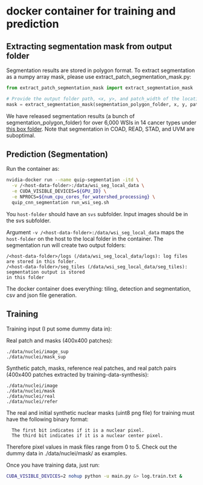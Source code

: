 # docker container for training and prediction 

## Extracting segmentation mask from output folder

Segmentation results are stored in polygon format. To extract segmentation as a numpy array mask, please use extract_patch_segmentation_mask.py:

```python
from extract_patch_segmentation_mask import extract_segmentation_mask

# Provide the output folder path, <x, y>, and patch_width of the location you want to extract mask from.
mask = extract_segmentation_mask(segmentation_polygon_folder, x, y, patch_width)
```

We have released segmentation results (a bunch of segmentation_polygon_folder) for over 6,000 WSIs in 14 cancer types under [this box folder](https://stonybrookmedicine.box.com/s/7n9gdy3i6qmm638or7lbxrzzydb1iv9b). Note that segmentation in COAD, READ, STAD, and UVM are suboptimal.

## Prediction (Segmentation)

Run the container as:

```sh
nvidia-docker run --name quip-segmentation -itd \
  -v /<host-data-folder>:/data/wsi_seg_local_data \
  -e CUDA_VISIBLE_DEVICES=${GPU_ID} \
  -e NPROCS=${num_cpu_cores_for_watershed_processing} \
  quip_cnn_segmentation run_wsi_seg.sh
```

You `host-folder` should have an `svs` subfolder. Input images should be in the svs subfolder. 

Argument `-v /<host-data-folder>:/data/wsi_seg_local_data` maps the `host-folder` on the host to the 
local folder in the container. The segmentation run will create two output folders: 

```
/<host-data-folder>/logs (/data/wsi_seg_local_data/logs): log files are stored in this folder.
/<host-data-folder>/seg_tiles (/data/wsi_seg_local_data/seg_tiles): segmentation output is stored 
in this folder
```

The docker container does everything: tiling, detection and segmentation, csv and json file generation.

## Training
Training input (I put some dummy data in): 

Real patch and masks (400x400 patches):  
```
./data/nuclei/image_sup  
./data/nuclei/mask_sup 
```

Synthetic patch, masks, reference real patches, and real patch pairs (400x400 patches extracted by training-data-synthesis):  
```
./data/nuclei/image  
./data/nuclei/mask  
./data/nuclei/real  
./data/nuclei/refer 
```

The real and initial synthetic nuclear masks (uint8 png file) for training must have the following binary format:  
```
  The first bit indicates if it is a nuclear pixel.  
  The third bit indicates if it is a nuclear center pixel. 
```
Therefore pixel values in mask files range from 0 to 5. Check out the dummy data in ./data/nuclei/mask/ as examples. 

Once you have training data, just run:  
```sh
CUDA_VISIBLE_DEVICES=2 nohup python -u main.py &> log.train.txt & 
```
